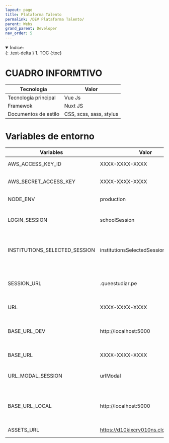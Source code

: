```yaml
---
layout: page
title: Plataforma Talento
permalink: /DEV Plataforma Talento/
parent: Webs
grand_parent: Developer
nav_order: 5
---
```



<details open markdown="block">
  <summary>
    Índice:
  </summary>
  {: .text-delta }
1. TOC
{:toc}
</details>

# CUADRO INFORMTIVO

| Tecnología      | Valor |
| ----------- | ----------- |
| Tecnología principal      | Vue Js       |
| Framewok   | Nuxt JS        |
| Documentos de estilo | CSS, scss, sass, stylus |

# Variables de entorno

| Variables                   | Valor                                 | Descripción |
| -----------                 | -----------                           | ----------- |
| AWS_ACCESS_KEY_ID                  | XXXX-XXXX-XXXX                                 | ACCESS ID de AWS  |
| AWS_SECRET_ACCESS_KEY                  | XXXX-XXXX-XXXX                                 | SECRET ACCESS ID de AWS  |
| NODE_ENV                  | production                                 | Entorno de ejecución  |
| LOGIN_SESSION                  | schoolSession                                 | Variable donde se guardará se sesión  |
| INSTITUTIONS_SELECTED_SESSION                  | institutionsSelectedSession                                 | Variablé paraguardar la institución del usuario  |
| SESSION_URL                  | .queestudiar.pe                                 | Extensión de la url donde se guardará la sesión  |
| URL                  | XXXX-XXXX-XXXX                                 | url del proyecto  |
| BASE_URL_DEV                  | http://localhost:5000                                 | Base de la url de la apien ambiente de desarrollo.  |
| BASE_URL                  | XXXX-XXXX-XXXX                                 | Url de la api principal.  |
| URL_MODAL_SESSION                  | urlModal                                 | Variable para guardar modals.  |
| BASE_URL_LOCAL                  | http://localhost:5000                                  | Base de la url de la apien ambiente de desarrollo.  |
| ASSETS_URL                  | https://d10kixcrv010ns.cloudfront.net                                 | URL de los assets  |
